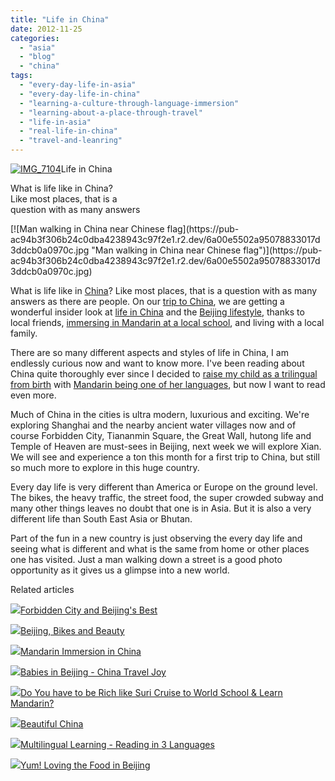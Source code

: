 ```yaml
---
title: "Life in China"
date: 2012-11-25
categories: 
  - "asia"
  - "blog"
  - "china"
tags: 
  - "every-day-life-in-asia"
  - "every-day-life-in-china"
  - "learning-a-culture-through-language-immersion"
  - "learning-about-a-place-through-travel"
  - "life-in-asia"
  - "real-life-in-china"
  - "travel-and-leanring"
---
```


[![IMG_7104](https://pub-ac94b3f306b24c0dba4238943c97f2e1.r2.dev/6a00e5502a95078833017c33ae3271970b.jpg "IMG_7104")](https://pub-ac94b3f306b24c0dba4238943c97f2e1.r2.dev/6a00e5502a95078833017c33ae3271970b.jpg)Life in China  
  
What is life like in China?  
Like most places, that is a  
question with as many answers

<!--more--> [![Man walking in China near Chinese flag](https://pub-ac94b3f306b24c0dba4238943c97f2e1.r2.dev/6a00e5502a95078833017d3ddcb0a0970c.jpg "Man walking in China near Chinese flag")](https://pub-ac94b3f306b24c0dba4238943c97f2e1.r2.dev/6a00e5502a95078833017d3ddcb0a0970c.jpg)  
  
What is life like in [China](http://soultravelers3new.local/2012/11/china-travel-in-the-autumn.html "travel to China tips")? Like most places, that is a question with as many answers as there are people. On our [trip to China](http://soultravelers3new.local/2012/11/babies-in-beijing-china-travel-joy.html "trip to China"), we are getting a wonderful insider look at [life in China](http://soultravelers3new.local/2012/11/china-parks-and-martial-arts.html "life in China") and the [Beijing lifestyle](http://soultravelers3new.local/2012/11/forbidden-city-and-beijings-best.html "beijing lifestyle"), thanks to local friends, [immersing in Mandarin at a local school](http://soultravelers3new.local/2012/11/mandarin-immersion-in-china.html "immersing in Mandarin in a local tradional Chinese school"), and living with a local family.  
  
There are so many different aspects and styles of life in China, I am endlessly curious now and want to know more. I've been reading about China quite thoroughly ever since I decided to [raise my child as a trilingual from birth](http://soultravelers3new.local/2011/06/how-to-raise-a-bilingual-or-multi-lingual-child-2.html "how to raise a bilingual or trilingual kid") with [Mandarin being one of her languages](http://soultravelers3new.local/2012/06/why-learn-mandarin-in-tropical-asia-penang.html "why learn mandarin in Asia"), but now I want to read even more.  
  
Much of China in the cities is ultra modern, luxurious and exciting. We're exploring Shanghai and the nearby ancient water villages now and of course Forbidden City, Tiananmin Square, the Great Wall, hutong life and Temple of Heaven are must-sees in Beijing, next week we will explore Xian. We will see and experience a ton this month for a first trip to China, but still so much more to explore in this huge country.  
  
Every day life is very different than America or Europe on the ground level. The bikes, the heavy traffic, the street food, the super crowded subway and many other things leaves no doubt that one is in Asia. But it is also a very different life than South East Asia or Bhutan.  
  
Part of the fun in a new country is just observing the every day life and seeing what is different and what is the same from home or other places one has visited. Just a man walking down a street is a good photo opportunity as it gives us a glimpse into a new world.  
  
  
  

Related articles

[![](http://i.zemanta.com/124818251_80_80.jpg)](http://soultravelers3new.local/2012/11/forbidden-city-and-beijings-best.html)[Forbidden City and Beijing's Best](http://soultravelers3new.local/2012/11/forbidden-city-and-beijings-best.html)

[![](http://i.zemanta.com/126517754_80_80.jpg)](http://soultravelers3new.local/2012/11/beijing-bikes-and-beauty.html)[Beijing, Bikes and Beauty](http://soultravelers3new.local/2012/11/beijing-bikes-and-beauty.html)

[![](http://i.zemanta.com/126145245_80_80.jpg)](http://soultravelers3new.local/2012/11/mandarin-immersion-in-china.html)[Mandarin Immersion in China](http://soultravelers3new.local/2012/11/mandarin-immersion-in-china.html)

[![](http://i.zemanta.com/125331496_80_80.jpg)](http://soultravelers3new.local/2012/11/babies-in-beijing-china-travel-joy.html)[Babies in Beijing - China Travel Joy](http://soultravelers3new.local/2012/11/babies-in-beijing-china-travel-joy.html)

[![](http://i.zemanta.com/115136650_80_80.jpg)](http://soultravelers3new.local/2012/09/do-you-have-to-be-rich-like-suri-cruise-to-world-school-learn-mandarin-.html)[Do You have to be Rich like Suri Cruise to World School & Learn Mandarin?](http://soultravelers3new.local/2012/09/do-you-have-to-be-rich-like-suri-cruise-to-world-school-learn-mandarin-.html)

[![](http://i.zemanta.com/127184110_80_80.jpg)](http://soultravelers3new.local/2012/11/beautiful-china.html)[Beautiful China](http://soultravelers3new.local/2012/11/beautiful-china.html)

[![](http://i.zemanta.com/124031105_80_80.jpg)](http://soultravelers3new.local/2012/11/multilingual-learning-reading-in-3-languages.html)[Multilingual Learning - Reading in 3 Languages](http://soultravelers3new.local/2012/11/multilingual-learning-reading-in-3-languages.html)

[![](http://i.zemanta.com/124940002_80_80.jpg)](http://soultravelers3new.local/2012/11/yum-loving-the-food-in-beijing.html)[Yum! Loving the Food in Beijing](http://soultravelers3new.local/2012/11/yum-loving-the-food-in-beijing.html)
